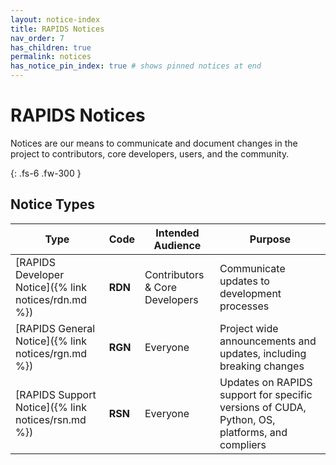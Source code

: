 ```yaml
---
layout: notice-index
title: RAPIDS Notices
nav_order: 7
has_children: true
permalink: notices
has_notice_pin_index: true # shows pinned notices at end
---
```


# RAPIDS Notices <a href="feed.xml"><i class="fas fa-rss" style="font-size: 1rem"></i></a>

Notices are our means to communicate and document changes in the project to contributors, core developers, users, and the community.



{: .fs-6 .fw-300 }

## Notice Types

Type | Code | Intended Audience | Purpose
--- | --- | --- | ---
[RAPIDS Developer Notice]({% link notices/rdn.md %}) | **RDN** | Contributors & Core Developers | Communicate updates to development processes
[RAPIDS General Notice]({% link notices/rgn.md %}) | **RGN** | Everyone | Project wide announcements and updates, including breaking changes
[RAPIDS Support Notice]({% link notices/rsn.md %}) | **RSN** | Everyone | Updates on RAPIDS support for specific versions of CUDA, Python, OS, platforms, and compliers
